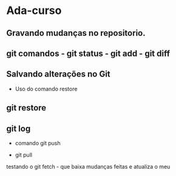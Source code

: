 # Ada-curso

## Gravando mudanças no repositorio.

## git comandos - git status - git add - git diff

## Salvando alterações no Git

- Uso do comando restore

## git restore

## git log

- comando git push

* git pull

testando o git fetch - que baixa mudanças feitas e atualiza o meu
